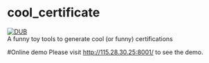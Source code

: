 # cool_certificate
[![DUB](https://img.shields.io/dub/l/vibe-d.svg?maxAge=2592000)](https://opensource.org/licenses/MIT)   
A funny toy tools to generate cool (or funny) certifications

#Online demo
Please visit <http://115.28.30.25:8001/> to see the demo.
